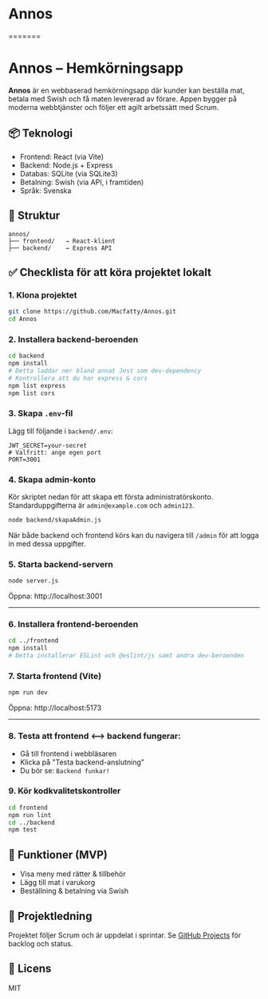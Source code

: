 # Annos
=======

# Annos – Hemkörningsapp

**Annos** är en webbaserad hemkörningsapp där kunder kan beställa mat, betala med Swish och få maten levererad av förare. Appen bygger på moderna webbtjänster och följer ett agilt arbetssätt med Scrum.

## 📦 Teknologi

- Frontend: React (via Vite)
- Backend: Node.js + Express
- Databas: SQLite (via SQLite3)
- Betalning: Swish (via API, i framtiden)
- Språk: Svenska

## 🧱 Struktur

```
annos/
├── frontend/   → React-klient
├── backend/    → Express API
```

## ✅ Checklista för att köra projektet lokalt

### 1. Klona projektet
```bash
git clone https://github.com/Macfatty/Annos.git
cd Annos
```

### 2. Installera backend-beroenden
```bash
cd backend
npm install
# Detta laddar ner bland annat Jest som dev-dependency
# Kontrollera att du har express & cors
npm list express
npm list cors
```

### 3. Skapa `.env`-fil
Lägg till följande i `backend/.env`:
```
JWT_SECRET=your-secret
# Valfritt: ange egen port
PORT=3001
```

### 4. Skapa admin-konto
Kör skriptet nedan för att skapa ett första administratörskonto. Standarduppgifterna är `admin@example.com` och `admin123`.
```bash
node backend/skapaAdmin.js
```
När både backend och frontend körs kan du navigera till `/admin` för att logga in med dessa uppgifter.

### 5. Starta backend-servern
```bash
node server.js
```
Öppna: http://localhost:3001

---

### 6. Installera frontend-beroenden
```bash
cd ../frontend
npm install
# Detta installerar ESLint och @eslint/js samt andra dev-beroenden
```

### 7. Starta frontend (Vite)
```bash
npm run dev
```
Öppna: http://localhost:5173

---

### 8. Testa att frontend <--> backend fungerar:
- Gå till frontend i webbläsaren
- Klicka på "Testa backend-anslutning"
- Du bör se: `Backend funkar!`
### 9. Kör kodkvalitetskontroller
```bash
cd frontend
npm run lint
cd ../backend
npm test
```

## 📌 Funktioner (MVP)

- Visa meny med rätter & tillbehör
- Lägg till mat i varukorg
- Beställning & betalning via Swish

## 📅 Projektledning

Projektet följer Scrum och är uppdelat i sprintar. Se [GitHub Projects](https://github.com/Macfatty/Annos/projects) för backlog och status.

## 📃 Licens

MIT
